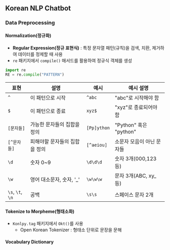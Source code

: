 ## Korean NLP Chatbot

### Data Preprocessing
#### Normalization(정규화)
- **Regular Expression(정규 표현식)** : 특정 문자열 패턴(규칙)을 검색, 치환, 제거하여 데이터를 정제할 때 사용
- `re` 패키지에서 `compile()` 매서드를 활용하여 정규식 객체를 생성

```python
import re
RE = re.compile("PATTERN")
```

| 표현               | 설명               | 예시          | 예시 설명                |
| ---------------- | ---------------- | ----------- | -------------------- |
| `^`              | 이 패턴으로 시작        | `^abc`      | "abc"로 시작해야 함        |
| `$`              | 이 패턴으로 종료        | `xyz$`      | "xyz"로 종료되어야 함       |
| `[문자들]`          | 가능한 문자들의 집합을 정의  | `[Pp]ython` | "Python" 혹은 "python" |
| `[^문자들]`         | 피해야할 문자들의 집합을 정의 | `[^aeiou]`  | 소문자 모음이 아닌 문자들       |
| `\d`             | 숫자 0~9           | `\d\d\d`    | 숫자 3개(000,123 등)     |
| `\w`             | 영어 대소문자, 숫자, '_' | `\w\w\w`    | 문자 3개(ABC, xy_ 등)    |
| `\s`, `\t`, `\n` | 공백               | `\s\s`      | 스페이스 문자 2개           |

#### Tokenize to Morpheme(형태소화)
- `Konlpy.tag` 패키지에서 `Okt()`를 사용
	- Open Korean Tokenizer : 형태소 단위로 문장을 문해

#### Vocabulary Dictionary
